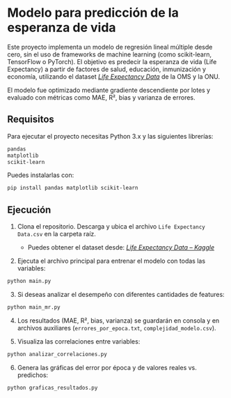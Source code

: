 # Modelo para predicción de la esperanza de vida

Este proyecto implementa un modelo de regresión lineal múltiple desde cero, sin el uso de frameworks de machine learning (como scikit-learn, TensorFlow o PyTorch). El objetivo es predecir la esperanza de vida (Life Expectancy) a partir de factores de salud, educación, inmunización y economía, utilizando el dataset [*Life Expectancy Data*](https://www.kaggle.com/datasets/kumarajarshi/life-expectancy-who/code) de la OMS y la ONU.

El modelo fue optimizado mediante gradiente descendiente por lotes y evaluado con métricas como MAE, R², bias y varianza de errores.

## Requisitos

Para ejecutar el proyecto necesitas Python 3.x y las siguientes librerías:

```bash
pandas
matplotlib
scikit-learn
```

Puedes instalarlas con:

```bash
pip install pandas matplotlib scikit-learn
```

## Ejecución

1. Clona el repositorio. Descarga y ubica el archivo `Life Expectancy Data.csv` en la carpeta raíz.

   * Puedes obtener el dataset desde:
     [*Life Expectancy Data – Kaggle*](https://www.kaggle.com/datasets/kumarajarshi/life-expectancy-who)
     
2. Ejecuta el archivo principal para entrenar el modelo con todas las variables:

```bash
python main.py
```

3. Si deseas analizar el desempeño con diferentes cantidades de features:

```bash
python main_mr.py
```

4. Los resultados (MAE, R², bias, varianza) se guardarán en consola y en archivos auxiliares (`errores_por_epoca.txt`, `complejidad_modelo.csv`).

5. Visualiza las correlaciones entre variables:

```bash
python analizar_correlaciones.py
```

6. Genera las gráficas del error por época y de valores reales vs. predichos:

```bash
python graficas_resultados.py
```
